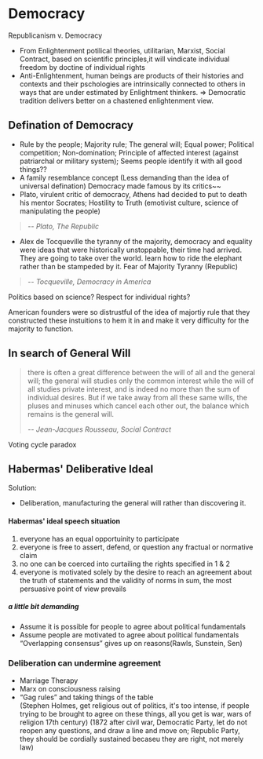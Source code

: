 # Democracy
Republicanism v. Democracy
- From Enlightenment potilical theories, utilitarian, Marxist, Social Contract, based on scientific principles,it will vindicate individual freedom by doctine of individual rights
- Anti-Enlightenment, human beings are products of their histories and contexts and their pschologies are intrinsically connected to others in ways that are under estimated by Enlightment thinkers.
=> Democratic tradition delivers better on a chastened enlightenment view.

## Defination of Democracy
- Rule by the people; Majority rule; The general will; Equal power; Political competition; Non-domination; Principle of affected interest (against patriarchal or military system); Seems people identify it with all good things??
- A family resemblance concept (Less demanding than the idea of universal defination)
Democracy made famous by its critics~~
- Plato,
virulent critic of democracy, Athens had decided to put to death his mentor Socrates;
Hostility to Truth (emotivist culture, science of manipulating the people)
> *-- Plato, The Republic*

- Alex de Tocqueville
the tyranny of the majority, democracy and equality were ideas that were historically unstoppable, their time had arrived. They are going to take over the world.
learn how to ride the elephant rather than be stampeded by it.
Fear of Majority Tyranny (Republic)
> *-- Tocqueville, Democracy in America*

Politics based on science?
Respect for individual rights?

American founders were so distrustful of the idea of majortiy rule that they constructed these instuitions to hem it in and make it very difficulty for the majority to function.  

## In search of General Will

> there is often a great difference between the will of all and the general will; the general will studies only the common interest while the will of all studies private interest, and is indeed no more than the sum of individual desires. But if we take away from all these same wills, the pluses and minuses which cancel each other out, the balance which remains is the general will. 
>
> *-- Jean-Jacques Rousseau, Social Contract*

Voting cycle paradox

## Habermas' Deliberative Ideal

Solution:
- Deliberation, manufacturing the general will rather than discovering it.

#### Habermas' ideal speech situation
1. everyone has an equal opportuinity to participate
2. everyone is free to assert, defend, or question any fractual or normative claim
3. no one can be coerced into curtailing the rights specified in 1 & 2
4. everyone is motivated solely by the desire to reach an agreement about the truth of statements and the validity of norms
in sum, the most persuasive point of view prevails
##### a little bit demanding
- Assume it is possible for people to agree about political fundamentals
- Assume people are motivated to agree about political fundamentals
“Overlapping consensus” gives up on reasons(Rawls, Sunstein, Sen)

### Deliberation can undermine agreement
- Marriage Therapy
- Marx on consciousness raising
- “Gag rules” and taking things of the table   
(Stephen Holmes, get religious out of politics, it's too intense, if people trying to be brought to agree on these things, all you get is war, wars of religion 17th century)
(1872 after civil war, Democratic Party, let do not reopen any questions, and draw a line and move on; Republic Party, they should be cordially sustained becaseu they are right, not merely law)


